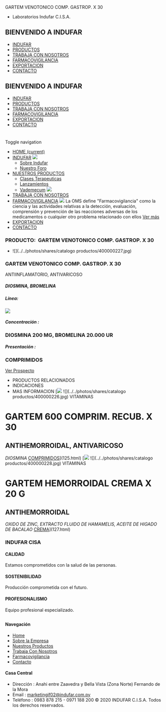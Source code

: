 GARTEM VENOTONICO COMP. GASTROP. X 30
- Laboratorios Indufar C.I.S.A.
## BIENVENIDO A INDUFAR
* [INDUFAR](126.html#)
* [PRODUCTOS](126.html#)
* [TRABAJA CON NOSOTROS](126.html#)
* [FARMACOVIGILANCIA](126.html#)
* [EXPORTACION](126.html#)
* [CONTACTO](126.html#)
## BIENVENIDO A INDUFAR
* [INDUFAR](../../index.html)
* [PRODUCTOS](../../productos.html)
* [TRABAJA CON NOSOTROS](../../trabaja_con_nosotros.html)
* [FARMACOVIGILANCIA](../../farmacovigilancia.html)
* [EXPORTACION](../../exportacion.html)
* [CONTACTO](../../contacto.html)
# 
Toggle navigation
* [HOME (current)](../../index.html)
* [INDUFAR](126.html#) 
  [![ ](../../photos/shares/Sistema/Menu/indufar_menul.jpg)](../../institucional.html)
  - [Sobre Indufar](../../institucional.html)
  - [Nuestro Foro](../../blog.html)
* [NUESTROS PRODUCTOS](126.html#) 
  - [Clases Terapeuticas](../clases_terapeuticas.html)
  - [Lanzamientos](../lanzamientos.html)
  - [Vademecum](../../productos.html)
  [![ ](../../photos/shares/Sistema/Menu/productos.png)](../../productos.html)
* [TRABAJA CON NOSOTROS](../../trabaja_con_nosotros.html)
* [FARMACOVIGILANCIA](126.html#) 
  [![ ](../../photos/shares/Sistema/Menu/TUBOS.png)](../../farmacovigilancia.html)
  La OMS define "Farmacovigilancia" como la ciencia y las actividades relativas a la detección, evaluación, comprensión y prevención de las reacciones adversas de los medicamentos o cualquier otro problema relacionado con ellos
  [Ver más](../../farmacovigilancia.html)
* [EXPORTACION](../../exportacion.html)
* [CONTACTO](../../contacto.html)
### PRODUCTO:  GARTEM VENOTONICO COMP. GASTROP. X 30
* ![](../../photos/shares/catalogo productos/400000227.jpg)
### **GARTEM VENOTONICO COMP. GASTROP. X 30**
ANTIINFLAMATORIO, ANTIVARICOSO
##### **DIOSMINA, BROMELINA**
##### **Línea:**
[![](../../photos/shares/Laboratorios/lab_indufar.png)](../linea/1.html)
##### **Concentración :**
### DIOSMINA 200 MG, BROMELINA 20.000 UR
##### **Presentación :**
### COMPRIMIDOS
[Ver Prospecto](https://www.indufar.com.py/files/shares/prospectos/400000227.pdf)
* PRODUCTOS RELACIONADOS
* INDICACIONES
* MAS INFORMACION
[![](../../photos/shares/Laboratorios/lab_indufar.png)
![](../../photos/shares/catalogo productos/400000226.jpg)
VITAMINAS
# GARTEM 600 COMPRIM. RECUB. X 30
## ANTIHEMORROIDAL, ANTIVARICOSO
*DIOSMINA*
[COMPRIMIDOS](126.html#)](125.html)
[![](../../photos/shares/Laboratorios/lab_indufar.png)
![](../../photos/shares/catalogo productos/400000228.jpg)
VITAMINAS
# GARTEM HEMORROIDAL CREMA X 20 G
## ANTIHEMORROIDAL
*OXIDO DE ZINC, EXTRACTO FLUIDO DE HAMAMELIS, ACEITE DE HIGADO DE BACALAO*
[CREMA](126.html#)](127.html)
### INDUFAR CISA
#### CALIDAD
Estamos comprometidos con la salud de las personas.
#### SOSTENIBILIDAD
Producción comprometida con el futuro.
#### PROFESIONALISMO
Equipo profesional especializado.
## 
#### Navegación
* [Home](../../index.html)
* [Sobre la Empresa](../../institucional.html)
* [Nuestros Productos](../../productos.html)
* [Trabaja Con Nosotros](../../trabaja_con_nosotros.html)
* [Farmacovigilancia](../../farmacovigilancia.html)
* [Contacto](../../contacto.html)
#### Casa Central
* Dirección : Anahi entre Zaavedra y Bella Vista (Zona Norte) Fernando de la Mora
* Email : [marketingif02@indufar.com.py](mailto:marketingif02@indufar.com.py)
* Teléfono : 0983 878 215 - 0971 188 200
© 2020 INDUFAR C.I.S.A. Todos los derechos reservados.